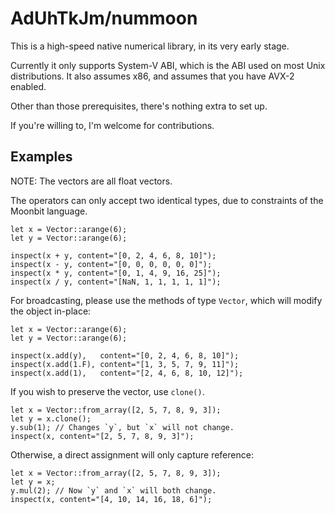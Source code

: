 # AdUhTkJm/nummoon

This is a high-speed native numerical library, in its very early stage.

Currently it only supports System-V ABI, which is the ABI used on most Unix distributions. It also assumes x86, and assumes that you have AVX-2 enabled.

Other than those prerequisites, there's nothing extra to set up.

If you're willing to, I'm welcome for contributions.

## Examples

NOTE: The vectors are all float vectors.

The operators can only accept two identical types, due to constraints of the Moonbit language.

```mbt
let x = Vector::arange(6);
let y = Vector::arange(6);

inspect(x + y, content="[0, 2, 4, 6, 8, 10]");
inspect(x - y, content="[0, 0, 0, 0, 0, 0]");
inspect(x * y, content="[0, 1, 4, 9, 16, 25]");
inspect(x / y, content="[NaN, 1, 1, 1, 1, 1]");
```

For broadcasting, please use the methods of type `Vector`, which will modify the object in-place:

```mbt
let x = Vector::arange(6);
let y = Vector::arange(6);

inspect(x.add(y),   content="[0, 2, 4, 6, 8, 10]");
inspect(x.add(1.F), content="[1, 3, 5, 7, 9, 11]");
inspect(x.add(1),   content="[2, 4, 6, 8, 10, 12]");
```

If you wish to preserve the vector, use `clone()`.

```mbt
let x = Vector::from_array([2, 5, 7, 8, 9, 3]);
let y = x.clone();
y.sub(1); // Changes `y`, but `x` will not change.
inspect(x, content="[2, 5, 7, 8, 9, 3]");
```

Otherwise, a direct assignment will only capture reference:

```mbt
let x = Vector::from_array([2, 5, 7, 8, 9, 3]);
let y = x;
y.mul(2); // Now `y` and `x` will both change.
inspect(x, content="[4, 10, 14, 16, 18, 6]");
```
